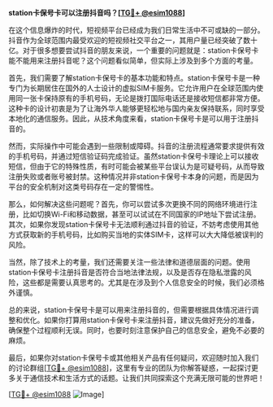 **station卡保号卡可以注册抖音吗？[[TG💪+ @esim1088](https://t.me/s/esim1088)]**

在这个信息爆炸的时代，短视频平台已经成为我们日常生活中不可或缺的一部分。抖音作为全球范围内最受欢迎的短视频社交平台之一，其用户量已经突破了数十亿。对于很多想要尝试抖音的朋友来说，一个重要的问题就是：station卡保号卡能不能用来注册抖音呢？这个问题看似简单，但实际上涉及到多个方面的考量。

首先，我们需要了解station卡保号卡的基本功能和特点。station卡保号卡是一种专门为长期居住在国外的人士设计的虚拟SIM卡服务。它允许用户在全球范围内使用同一张卡保持原有的手机号码，无论是拨打国际电话还是接收短信都非常方便。这种卡的设计初衷是为了让海外华人能够更轻松地与国内亲友保持联系，同时享受本地化的通信服务。因此，从技术角度来看，station卡保号卡是可以用于注册抖音的。

然而，实际操作中可能会遇到一些限制或障碍。抖音的注册流程通常要求提供有效的手机号码，并通过短信验证码完成验证。虽然station卡保号卡理论上可以接收短信，但由于它的特殊性质，有时可能会被某些平台误认为是可疑号码，从而导致注册失败或者账号被封禁。这种情况并非station卡保号卡本身的问题，而是因为平台的安全机制对这类号码存在一定的警惕性。

那么，如何解决这些问题呢？首先，你可以尝试多次更换不同的网络环境进行注册，比如切换Wi-Fi和移动数据，甚至可以试试在不同国家的IP地址下尝试注册。其次，如果你发现station卡保号卡无法顺利通过抖音的验证，不妨考虑使用其他方式获取新的手机号码，比如购买当地的实体SIM卡，这样可以大大降低被误判的风险。

当然，除了技术上的考量，我们还需要关注一些法律和道德层面的问题。使用station卡保号卡注册抖音是否符合当地法律法规，以及是否存在隐私泄露的风险，这些都是需要认真思考的。尤其是在涉及到个人信息安全的时候，我们必须格外谨慎。

总的来说，station卡保号卡是可以用来注册抖音的，但需要根据具体情况进行调整和优化。如果你打算用station卡保号卡来注册抖音，建议先做好充分的准备，确保整个过程顺利无误。同时，也要时刻注意保护自己的信息安全，避免不必要的麻烦。

最后，如果你对station卡保号卡或其他相关产品有任何疑问，欢迎随时加入我们的讨论群组[[TG💪+ @esim1088](https://t.me/s/esim1088)]，这里有专业的团队为你解答疑惑，一起探讨更多关于通信技术和生活方式的话题。让我们共同探索这个充满无限可能的世界吧！

[[TG💪+ @esim1088](https://t.me/s/esim1088) ![Image](https://i.postimg.cc/4NQfJmqS/Snipaste-2025-05-13-00-14-12.png)]